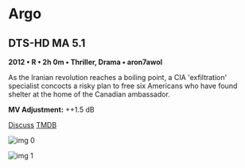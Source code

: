 # Argo

## DTS-HD MA 5.1

**2012 • R • 2h 0m • Thriller, Drama • aron7awol**

As the Iranian revolution reaches a boiling point, a CIA 'exfiltration' specialist concocts a risky plan to free six Americans who have found shelter at the home of the Canadian ambassador.

**MV Adjustment:** ++1.5 dB

[Discuss](https://www.avsforum.com/threads/bass-eq-for-filtered-movies.2995212/post-58982434)  [TMDB](68734)

![img 0](http://imgur.com/7kPlZ73.jpg)

![img 1](http://imgur.com/t2CDnnG.png)

